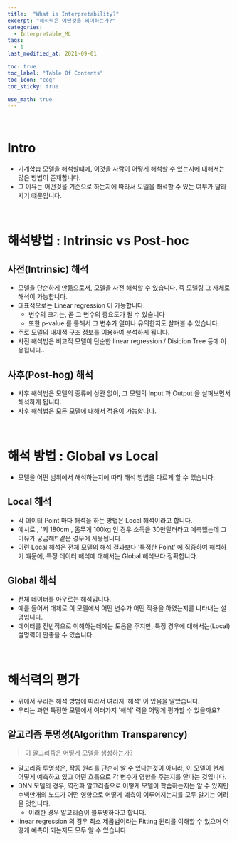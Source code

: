 ```yaml
---
title:  "What is Interpretability?"
excerpt: "해석력은 어떤것을 의미하는가?"
categories:
  - Interpretable_ML
tags:
  - 1
last_modified_at: 2021-09-01

toc: true
toc_label: "Table Of Contents"
toc_icon: "cog"
toc_sticky: true

use_math: true
---
```


<br>

# Intro

- 기계학습 모델을 해석할떄에, 이것을 사람이 어떻게 해석할 수 있는지에 대해서는 많은 방법이 존재합니다. 
- 그 이유는 어떤것을 기준으로 하는지에 따라서 모델을 해석할 수 있는 여부가 달라지기 떄문입니다.

<br>

# 해석방법 : Intrinsic vs Post-hoc

## 사전(Intrinsic) 해석

- 모델을 단순하게 만듦으로서, 모델을 사전 해석할 수 있습니다.  즉 모델링 그 자체로 해석이 가능합니다.
- 대표적으로는 Linear regression 이 가능합니다. 
  - 변수의 크기는, 곧 그 변수의 중요도가 될 수 있습니다
  - 또한 p-value 를 통해서 그 변수가 얼마나 유의한지도 살펴볼 수 있습니다.
- 주로 모델의 내재적 구조 정보를 이용하여 분석하게 됩니다.
- 사전 해석법은 비교적 모델이 단순한 linear regression / Disicion Tree 등에 이용됩니다.. 

## 사후(Post-hog) 해석

- 사후 해석법은 모델의 종류에 상관 없이, 그 모델의 Input 과 Output 을 살펴보면서 해석하게 됩니다.
- 사후 해석법은 모든 모델에 대해서 적용이 가능합니다.

<br>

# 해석 방법 : Global vs Local

- 모델을 어떤 범위에서 해석하는지에 따라 해석 방법을 다르게 할 수 있습니다. 

## Local 해석

- 각 데이터 Point 마다 해석을 하는 방법은 Local 해석이라고 합니다. 
- 예시로 , '키 180cm , 몸무게 100kg 인 경우 소득을 30만달러라고 예측했는데 그 이유가 궁금해!' 같은 경우에 사용됩니다. 
- 이런 Local 해석은 전체 모델의 해석 결과보다 '특정한 Point' 에 집중하여 해석하기 떄문에, 특정 데이터 해석에 대해서는 Global 해석보다 정확합니다. 

## Global 해석

- 전체 데이터를 아우르는 해석입니다.
- 예를 들어서 대체로 이 모델에서 어떤 변수가 어떤 작용을 하였는지를 나타내는 설명입니다. 
- 데이터를 전반적으로 이해하는데에는 도움을 주지만, 특정 경우에 대해서는(Local) 설명력이 안좋을 수 있습니다.

<br>

# 해석력의  평가

- 위에서 우리는 해석 방법에 따라서 여러지 '해석' 이 있음을 알았습니다.
- 우리는 과연 특정한 모델에서 여러가지 '해석' 력을 어떻게 평가할 수 있을까요? 

## 알고리즘 투명성(Algorithm Transparency)

> 이 알고리즘은 어떻게 모델을 생성하는가?

- 알고리즘 투명성은, 작동 원리를 단순히 알 수 있다는것이 아니라, 이 모델이 현제 어떻게 예측하고 있고 어떤 흐름으로 각 변수가 영향을 주는지를 안다는 것입니다. 
- DNN 모델의 경우, 역전파 알고리즘으로 어떻게 모델이 학습하는지는 알 수 있지만 수백만개의 노드가 어떤 영향으로 어떻게 예측이 이루어지는지를 모두 알기는 어려울 것입니다.
  - 이러한 경우 알고리즘이 불투명하다고 합니다.
- linear regression 의 경우 최소 제곱법이라는 Fitting 원리를 이해할 수 있으며 어떻게 예측이 되는지도 모두 알 수 있습니다. 







